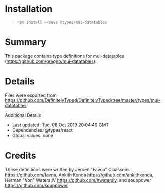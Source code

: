 # Installation
> `npm install --save @types/mui-datatables`

# Summary
This package contains type definitions for mui-datatables (https://github.com/gregnb/mui-datatables).

# Details
Files were exported from https://github.com/DefinitelyTyped/DefinitelyTyped/tree/master/types/mui-datatables

Additional Details
 * Last updated: Tue, 08 Oct 2019 20:04:49 GMT
 * Dependencies: @types/react
 * Global values: none

# Credits
These definitions were written by Jeroen "Favna" Claassens <https://github.com/favna>, Ankith Konda <https://github.com/ankithkonda>, Herman "Von" Waters IV <https://github.com/hwatersiv>, and souppower <https://github.com/souppower>.
